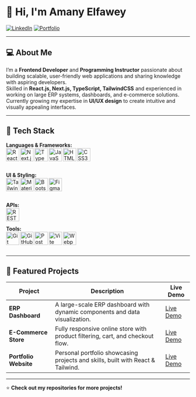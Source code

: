 # 👋 Hi, I'm Amany Elfawey  

[![LinkedIn](https://img.shields.io/badge/-LinkedIn-0077B5?style=for-the-badge&logo=linkedin&logoColor=white)](https://www.linkedin.com/in/amanyelfawey/)
[![Portfolio](https://img.shields.io/badge/-Portfolio-000000?style=for-the-badge&logo=react&logoColor=white)](https://your-portfolio-link.com)

---

## 💻 About Me
I’m a **Frontend Developer** and **Programming Instructor** passionate about building scalable, user-friendly web applications and sharing knowledge with aspiring developers.  
Skilled in **React.js, Next.js, TypeScript, TailwindCSS** and experienced in working on large ERP systems, dashboards, and e-commerce solutions.  
Currently growing my expertise in **UI/UX design** to create intuitive and visually appealing interfaces.

---

## 🚀 Tech Stack

**Languages & Frameworks:**  
<img align="left" alt="React" width="36px" src="https://cdn.jsdelivr.net/gh/devicons/devicon/icons/react/react-original.svg"/> 
<img align="left" alt="Next.js" width="36px" src="https://cdn.jsdelivr.net/gh/devicons/devicon/icons/nextjs/nextjs-original.svg"/> 
<img align="left" alt="TypeScript" width="36px" src="https://cdn.jsdelivr.net/gh/devicons/devicon/icons/typescript/typescript-original.svg"/> 
<img align="left" alt="JavaScript" width="36px" src="https://cdn.jsdelivr.net/gh/devicons/devicon/icons/javascript/javascript-original.svg"/> 
<img align="left" alt="HTML5" width="36px" src="https://cdn.jsdelivr.net/gh/devicons/devicon/icons/html5/html5-original.svg"/> 
<img align="left" alt="CSS3" width="36px" src="https://cdn.jsdelivr.net/gh/devicons/devicon/icons/css3/css3-original.svg"/>  
<br/><br/>

**UI & Styling:**  
<img align="left" alt="TailwindCSS" width="36px" src="https://www.vectorlogo.zone/logos/tailwindcss/tailwindcss-icon.svg"/> 
<img align="left" alt="MaterialUI" width="36px" src="https://cdn.jsdelivr.net/gh/devicons/devicon/icons/materialui/materialui-original.svg"/> 
<img align="left" alt="Bootstrap" width="36px" src="https://cdn.jsdelivr.net/gh/devicons/devicon/icons/bootstrap/bootstrap-original.svg"/> 
<img align="left" alt="Figma" width="36px" src="https://cdn.jsdelivr.net/gh/devicons/devicon/icons/figma/figma-original.svg"/>  
<br/><br/>

**APIs:**  
<img align="left" alt="REST API" width="36px" src="https://img.icons8.com/ios/452/api-settings.png"/> 
<br/><br/>

**Tools:**  
<img align="left" alt="Git" width="36px" src="https://cdn.jsdelivr.net/gh/devicons/devicon/icons/git/git-original.svg"/> 
<img align="left" alt="GitHub" width="36px" src="https://cdn.jsdelivr.net/gh/devicons/devicon/icons/github/github-original.svg"/> 
<img align="left" alt="Postman" width="36px" src="https://www.vectorlogo.zone/logos/getpostman/getpostman-icon.svg"/> 
<img align="left" alt="Vite" width="36px" src="https://vitejs.dev/logo.svg"/> 
<img align="left" alt="Webpack" width="36px" src="https://cdn.jsdelivr.net/gh/devicons/devicon/icons/webpack/webpack-original.svg"/>  
<br/><br/>


---

## 📌 Featured Projects

| Project | Description | Live Demo |
|--------|-------------|-----------|
| **ERP Dashboard** | A large-scale ERP dashboard with dynamic components and data visualization. | [Live Demo](#) |
| **E-Commerce Store** | Fully responsive online store with product filtering, cart, and checkout flow. | [Live Demo](#) |
| **Portfolio Website** | Personal portfolio showcasing projects and skills, built with React & Tailwind. | [Live Demo](#) |

---


⭐ **Check out my repositories for more projects!**
